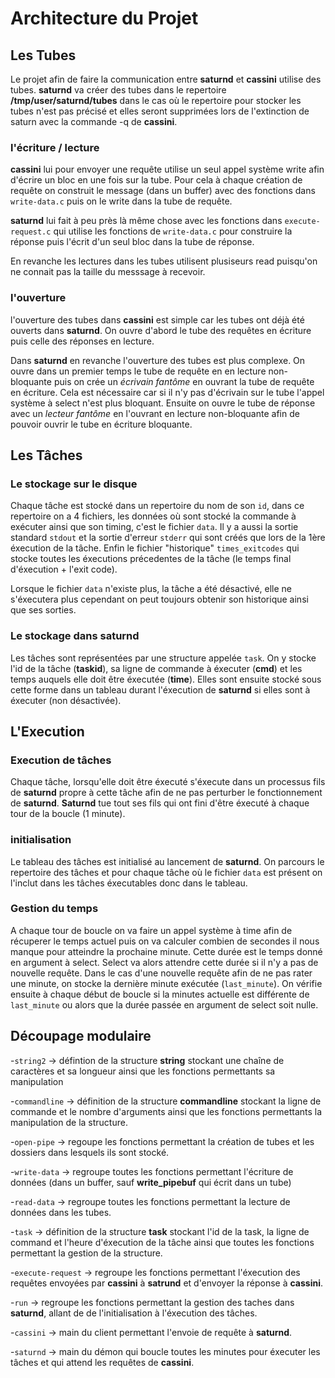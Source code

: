 # Architecture du Projet

## Les Tubes
Le projet afin de faire la communication entre **saturnd** et **cassini** utilise des tubes. **saturnd** va créer des tubes dans le repertoire **/tmp/user/saturnd/tubes** dans le cas où le repertoire pour stocker les tubes n'est pas précisé et elles seront supprimées lors de l'extinction de saturn avec la commande -q de **cassini**.

### l'écriture / lecture

**cassini** lui pour envoyer une requête utilise un seul appel système write afin d'écrire un bloc en une fois sur la tube. Pour cela à chaque création de requête on construit le message (dans un buffer) avec des fonctions dans `write-data.c` puis on le write dans la tube de requête.

**saturnd** lui fait à peu près là même chose avec les fonctions dans `execute-request.c` qui utilise les fonctions de `write-data.c` pour construire la réponse puis l'écrit d'un seul bloc dans la tube de réponse.

En revanche les lectures dans les tubes utilisent plusiseurs read puisqu'on ne connait pas la taille du messsage à recevoir.

### l'ouverture

l'ouverture des tubes dans **cassini** est simple car les tubes ont déjà été ouverts dans **saturnd**. On ouvre d'abord le tube des requêtes en écriture puis celle des réponses en lecture.

Dans **saturnd** en revanche l'ouverture des tubes est plus complexe. On ouvre dans un premier temps le tube de requête en  en lecture non-bloquante puis on crée un _écrivain fantôme_ en ouvrant la tube de requête en écriture. Cela est nécessaire car si il n'y pas d'écrivain sur le tube l'appel système à select n'est plus bloquant.
Ensuite on ouvre le tube de réponse avec un _lecteur fantôme_ en l'ouvrant en lecture non-bloquante afin de pouvoir ouvrir le tube en écriture bloquante.


## Les Tâches

### Le stockage sur le disque

Chaque tâche est stocké dans un repertoire du nom de son `id`, dans ce repertoire on a 4 fichiers, les données où sont stocké la commande à exécuter ainsi que son timing, c'est le fichier `data`. Il y a aussi la sortie standard `stdout` et la sortie d'erreur `stderr` qui sont créés que lors de la 1ère éxecution de la tâche. Enfin le fichier "historique" `times_exitcodes` qui stocke toutes les éxecutions précedentes de la tâche (le temps final d'éxecution + l'exit code).

Lorsque le fichier ``data`` n'existe plus, la tâche a été désactivé, elle ne s'éxecutera plus cependant on peut toujours obtenir son historique ainsi que ses sorties.

### Le stockage dans saturnd

Les tâches sont représentées par une structure appelée `task`. On y stocke l'id de la tâche (**taskid**), sa ligne de commande à éxecuter (**cmd**) et les temps auquels elle doit être éxecutée (**time**).
Elles sont ensuite stocké sous cette forme dans un tableau durant l'éxecution de **saturnd** si elles sont à éxecuter (non désactivée).

## L'Execution

### Execution de tâches

Chaque tâche, lorsqu'elle doit être éxecuté s'éxecute dans un processus fils de **saturnd** propre à cette tâche  afin de ne pas perturber le fonctionnement de **saturnd**. **Saturnd** tue tout ses fils qui ont fini d'être éxecuté à chaque tour de la boucle (1 minute).

### initialisation

Le tableau des tâches est initialisé au lancement de **saturnd**. On parcours le repertoire des tâches et pour chaque tâche où le fichier `data` est présent on l'inclut dans les tâches éxecutables donc dans le tableau.

### Gestion du temps

A chaque tour de boucle on va faire un appel système à time afin de récuperer le temps actuel puis on va calculer combien de secondes il nous manque pour atteindre la prochaine minute. Cette durée est le temps donné en argument à select. Select va alors attendre cette durée si il n'y a pas de nouvelle requête. Dans le cas d'une nouvelle requête afin de ne pas rater une minute, on stocke la dernière minute exécutée (`last_minute`). On vérifie ensuite à chaque début de boucle si la minutes actuelle est différente de `last_minute` ou alors que la durée passée en argument de select soit nulle.

## Découpage modulaire

-`string2` -> défintion de la structure **string** stockant une chaîne de caractères et sa longueur ainsi que les fonctions permettants sa manipulation

-`commandline` -> définition de la structure **commandline** stockant la ligne de commande et le nombre d'arguments ainsi que les fonctions permettants la manipulation de la structure.

-`open-pipe` -> regoupe les fonctions permettant la création de tubes et les dossiers dans lesquels ils sont stocké.

-`write-data` -> regroupe toutes les fonctions permettant l'écriture de données (dans un buffer, sauf **write_pipebuf** qui écrit dans un tube)

-`read-data` -> regroupe toutes les fonctions permettant la lecture de données dans les tubes.

-`task` -> définition de la structure **task** stockant l'id de la task, la ligne de command et l'heure d'éxecution de la tâche ainsi que toutes les fonctions permettant la gestion de la structure.

-`execute-request` ->  regroupe les fonctions permettant l'éxecution des requêtes envoyées par **cassini** à **satrund** et d'envoyer la réponse à **cassini**.

-`run` -> regroupe les fonctions permettant la gestion des taches dans **saturnd**, allant de de l'initialisation à l'éxecution des tâches.

-`cassini` -> main du client permettant l'envoie de requête à **saturnd**.

-`saturnd` -> main du démon qui boucle toutes les minutes pour éxecuter les tâches et qui attend les requêtes de **cassini**.